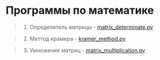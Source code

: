 # Программы по математике

> 1) Определитель матрицы - <a href="https://github.com/georgij1/program_for_math/blob/main/matrix_determinant.py">matrix_determinate.py</a>

> 2) Меттод крамера - <a href="https://github.com/georgij1/program_for_math/blob/main/kramer_method.py">kramer_method.py</a>

> 3) Умножение матриц - <a href="">matrix_multiplication.py</a>